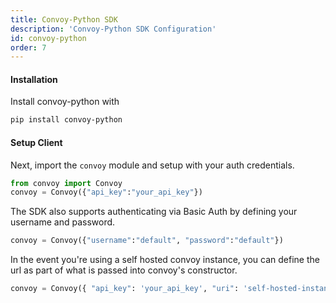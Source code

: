 ```yaml
---
title: Convoy-Python SDK
description: 'Convoy-Python SDK Configuration'
id: convoy-python
order: 7
---
```



#### Installation
Install convoy-python with

```bash
pip install convoy-python
```

#### Setup Client
Next, import the `convoy` module and setup with your auth credentials.

```python
from convoy import Convoy
convoy = Convoy({"api_key":"your_api_key"})
```
The SDK also supports authenticating via Basic Auth by defining your username and password.

```python
convoy = Convoy({"username":"default", "password":"default"})
```

In the event you're using a self hosted convoy instance, you can define the url as part of what is passed into convoy's constructor.

```python
convoy = Convoy({ "api_key": 'your_api_key', "uri": 'self-hosted-instance' })
```

